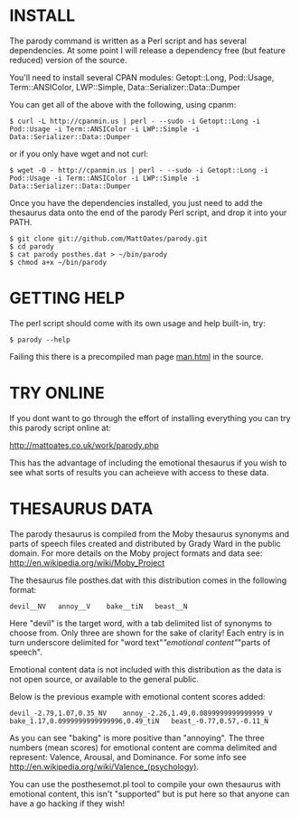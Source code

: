INSTALL
=======

The parody command is written as a Perl script and has several dependencies. At some point
I will release a dependency free (but feature reduced) version of the source.

You'll need to install several CPAN modules:
Getopt::Long, Pod::Usage, Term::ANSIColor, LWP::Simple, Data::Serializer::Data::Dumper

You can get all of the above with the following, using cpanm:

    $ curl -L http://cpanmin.us | perl - --sudo -i Getopt::Long -i Pod::Usage -i Term::ANSIColor -i LWP::Simple -i Data::Serializer::Data::Dumper

or if you only have wget and not curl:

    $ wget -O - http://cpanmin.us | perl - --sudo -i Getopt::Long -i Pod::Usage -i Term::ANSIColor -i LWP::Simple -i Data::Serializer::Data::Dumper

Once you have the dependencies installed, you just need to add the thesaurus data onto the
end of the parody Perl script, and drop it into your PATH.

    $ git clone git://github.com/MattOates/parody.git
    $ cd parody
    $ cat parody posthes.dat > ~/bin/parody
    $ chmod a+x ~/bin/parody

GETTING HELP
============

The perl script should come with its own usage and help built-in, try:

    $ parody --help

Failing this there is a precompiled man page [man.html](parody/blob/master/man.html) in the source.

TRY ONLINE
==========

If you dont want to go through the effort of installing everything you can try this parody script online at:

http://mattoates.co.uk/work/parody.php

This has the advantage of including the emotional thesaurus if you wish to see what sorts of results you 
can acheieve with access to these data.

THESAURUS DATA
==============

The parody thesaurus is compiled from the Moby thesaurus synonyms and parts of speech files
created and distributed by Grady Ward in the public domain.
For more details on the Moby project formats and data see: http://en.wikipedia.org/wiki/Moby_Project

The thesaurus file posthes.dat with this distribution comes in the following format:

    devil__NV	annoy__V	bake__tiN	beast__N

Here "devil" is the target word, with a tab delimited list of synonyms to choose from.
Only three are shown for the sake of clarity! Each entry is in turn underscore delimited
for "word text"_"emotional content"_"parts of speech".

Emotional content data is not included with this distribution as the data is not open source,
or available to the general public.

Below is the previous example with emotional content scores added:

    devil_-2.79,1.07,0.35_NV	annoy_-2.26,1.49,0.0899999999999999_V	bake_1.17,0.0999999999999996,0.49_tiN	beast_-0.77,0.57,-0.11_N

As you can see "baking" is more positive than "annoying".
The three numbers (mean scores) for emotional content are comma delimited and represent:
Valence, Arousal, and Dominance.
For some info see http://en.wikipedia.org/wiki/Valence_(psychology).

You can use the posthesemot.pl tool to compile your own thesaurus with emotional content,
this isn't "supported" but is put here so that anyone can have a go hacking if they wish!